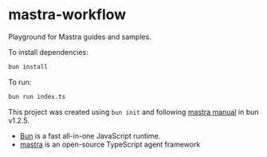 # mastra-workflow

Playground for Mastra guides and samples.

To install dependencies:

```bash
bun install
```

To run:

```bash
bun run index.ts
```

This project was created using `bun init` and following [mastra manual](https://mastra.ai/docs/getting-started/installation#create-a-new-project-1) in bun v1.2.5.

- [Bun](https://bun.sh) is a fast all-in-one JavaScript runtime.
- [mastra](https://mastra.ai) is an open-source TypeScript agent framework
